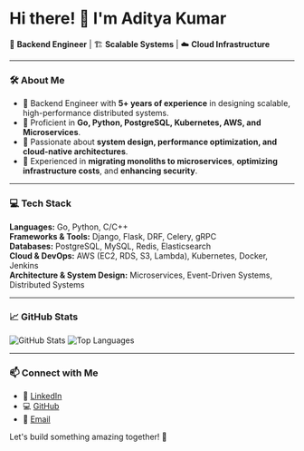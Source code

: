# Hi there! 👋 I'm Aditya Kumar

🚀 **Backend Engineer** | 🏗️ **Scalable Systems** | ☁️ **Cloud Infrastructure**

---

### 🛠 About Me
- 🔹 Backend Engineer with **5+ years of experience** in designing scalable, high-performance distributed systems.
- 🔹 Proficient in **Go, Python, PostgreSQL, Kubernetes, AWS, and Microservices**.
- 🔹 Passionate about **system design, performance optimization, and cloud-native architectures**.
- 🔹 Experienced in **migrating monoliths to microservices**, **optimizing infrastructure costs**, and **enhancing security**.

---

### 💻 Tech Stack
**Languages:** Go, Python, C/C++  
**Frameworks & Tools:** Django, Flask, DRF, Celery, gRPC  
**Databases:** PostgreSQL, MySQL, Redis, Elasticsearch  
**Cloud & DevOps:** AWS (EC2, RDS, S3, Lambda), Kubernetes, Docker, Jenkins  
**Architecture & System Design:** Microservices, Event-Driven Systems, Distributed Systems  


---

### 📈 GitHub Stats
![GitHub Stats](https://github-readme-stats.vercel.app/api?username=adshin21&show_icons=true&theme=radical)
![Top Languages](https://github-readme-stats.vercel.app/api/top-langs/?username=adshin21&layout=compact&theme=radical)

---

### 📫 Connect with Me
- 💼 [LinkedIn](https://linkedin.com/in/adshin21)
- 💻 [GitHub](https://github.com/adshin21)
- 📧 [Email](mailto:adshin21@gmail.com)

Let's build something amazing together! 🚀
